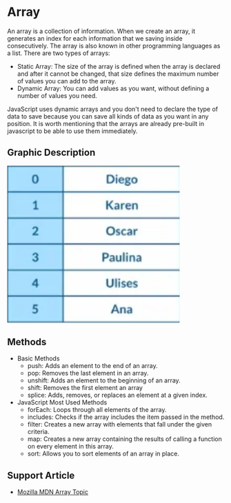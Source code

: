 # Array

An array is a collection of information. When we create an array, it generates an index for each information that we saving inside consecutively. The array is also known in other programming languages ​​as a list. There are two types of arrays:

- Static Array: The size of the array is defined when the array is declared and after it cannot be changed, that size defines the maximum number of values ​​you can add to the array.
- Dynamic Array: You can add values as you want, without defining a number of values ​​you need.

JavaScript uses dynamic arrays and you don't need to declare the type of data to save because you can save all kinds of data as you want in any position. It is worth mentioning that the arrays are already pre-built in javascript to be able to use them immediately.

## Graphic Description

<img src="https://github.com/LOG1CRS/JS-Data-Structures/blob/main/assets/array-example.png" width="400px" />

## Methods

- Basic Methods
  - push: Adds an element to the end of an array.
  - pop: Removes the last element in an array.
  - unshift: Adds an element to the beginning of an array.
  - shift: Removes the first element an array
  - splice: Adds, removes, or replaces an element at a given index.
- JavaScript Most Used Methods
  - forEach: Loops through all elements of the array.
  - includes: Checks if the array includes the item passed in the method.
  - filter: Creates a new array with elements that fall under the given criteria.
  - map: Creates a new array containing the results of calling a function on every element in this array.
  - sort: Allows you to sort elements of an array in place.

## Support Article

- [Mozilla MDN Array Topic](https://developer.mozilla.org/en-US/docs/Web/JavaScript/Reference/Global_Objects/Array)
